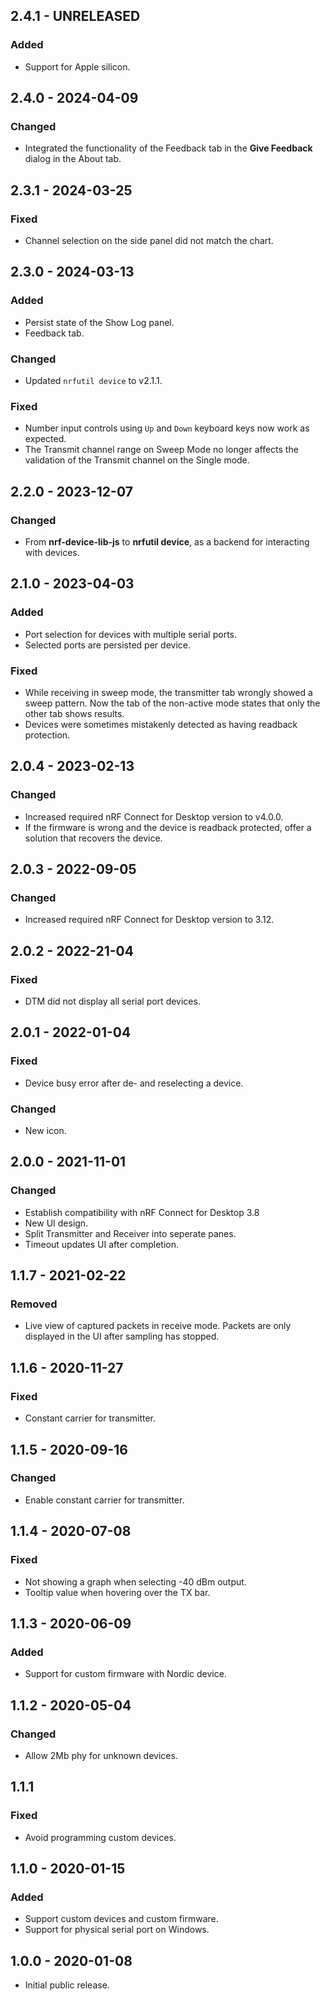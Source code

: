 ## 2.4.1 - UNRELEASED

### Added

-   Support for Apple silicon.

## 2.4.0 - 2024-04-09

### Changed

-   Integrated the functionality of the Feedback tab in the **Give Feedback**
    dialog in the About tab.

## 2.3.1 - 2024-03-25

### Fixed

-   Channel selection on the side panel did not match the chart.

## 2.3.0 - 2024-03-13

### Added

-   Persist state of the Show Log panel.
-   Feedback tab.

### Changed

-   Updated `nrfutil device` to v2.1.1.

### Fixed

-   Number input controls using `Up` and `Down` keyboard keys now work as
    expected.
-   The Transmit channel range on Sweep Mode no longer affects the validation of
    the Transmit channel on the Single mode.

## 2.2.0 - 2023-12-07

### Changed

-   From **nrf-device-lib-js** to **nrfutil device**, as a backend for
    interacting with devices.

## 2.1.0 - 2023-04-03

### Added

-   Port selection for devices with multiple serial ports.
-   Selected ports are persisted per device.

### Fixed

-   While receiving in sweep mode, the transmitter tab wrongly showed a sweep
    pattern. Now the tab of the non-active mode states that only the other tab
    shows results.
-   Devices were sometimes mistakenly detected as having readback protection.

## 2.0.4 - 2023-02-13

### Changed

-   Increased required nRF Connect for Desktop version to v4.0.0.
-   If the firmware is wrong and the device is readback protected, offer a
    solution that recovers the device.

## 2.0.3 - 2022-09-05

### Changed

-   Increased required nRF Connect for Desktop version to 3.12.

## 2.0.2 - 2022-21-04

### Fixed

-   DTM did not display all serial port devices.

## 2.0.1 - 2022-01-04

### Fixed

-   Device busy error after de- and reselecting a device.

### Changed

-   New icon.

## 2.0.0 - 2021-11-01

### Changed

-   Establish compatibility with nRF Connect for Desktop 3.8
-   New UI design.
-   Split Transmitter and Receiver into seperate panes.
-   Timeout updates UI after completion.

## 1.1.7 - 2021-02-22

### Removed

-   Live view of captured packets in receive mode. Packets are only displayed in
    the UI after sampling has stopped.

## 1.1.6 - 2020-11-27

### Fixed

-   Constant carrier for transmitter.

## 1.1.5 - 2020-09-16

### Changed

-   Enable constant carrier for transmitter.

## 1.1.4 - 2020-07-08

### Fixed

-   Not showing a graph when selecting -40 dBm output.
-   Tooltip value when hovering over the TX bar.

## 1.1.3 - 2020-06-09

### Added

-   Support for custom firmware with Nordic device.

## 1.1.2 - 2020-05-04

### Changed

-   Allow 2Mb phy for unknown devices.

## 1.1.1

### Fixed

-   Avoid programming custom devices.

## 1.1.0 - 2020-01-15

### Added

-   Support custom devices and custom firmware.
-   Support for physical serial port on Windows.

## 1.0.0 - 2020-01-08

-   Initial public release.
